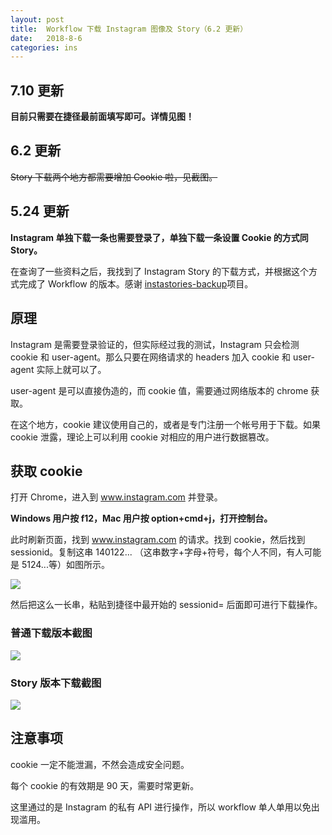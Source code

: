 ```yaml
---
layout: post
title:  Workflow 下载 Instagram 图像及 Story（6.2 更新）
date:   2018-8-6
categories: ins
---
```


## 7.10 更新

**目前只需要在捷径最前面填写即可。详情见图！**

## 6.2 更新

~~Story 下载两个地方都需要增加 Cookie 啦，见截图。~~

## 5.24 更新

**Instagram 单独下载一条也需要登录了，单独下载一条设置 Cookie 的方式同 Story。**

在查询了一些资料之后，我找到了 Instagram Story 的下载方式，并根据这个方式完成了 Workflow 的版本。感谢 [instastories-backup](https://github.com/tensojka/instastories-backup)项目。

## 原理

Instagram 是需要登录验证的，但实际经过我的测试，Instagram 只会检测 cookie 和 user-agent。那么只要在网络请求的 headers 加入 cookie 和 user-agent 实际上就可以了。

user-agent 是可以直接伪造的，而 cookie 值，需要通过网络版本的 chrome 获取。

在这个地方，cookie 建议使用自己的，或者是专门注册一个帐号用于下载。如果 cookie 泄露，理论上可以利用 cookie 对相应的用户进行数据篡改。

## 获取 cookie

打开 Chrome，进入到 www.instagram.com 并登录。

**Windows 用户按 f12，Mac 用户按 option+cmd+j，打开控制台。**

此时刷新页面，找到 www.instagram.com 的请求。找到 cookie，然后找到 sessionid。复制这串 140122... （这串数字+字母+符号，每个人不同，有人可能是 5124...等）如图所示。

![](http://walkginkgo.com/images/ins/ins1.png)

然后把这么一长串，粘贴到捷径中最开始的 sessionid= 后面即可进行下载操作。

### 普通下载版本截图

![](http://walkginkgo.com/images/ins/ins2.png)

### Story 版本下载截图

![](http://walkginkgo.com/images/ins/ins3.png)

## 注意事项

cookie 一定不能泄漏，不然会造成安全问题。

每个 cookie 的有效期是 90 天，需要时常更新。

这里通过的是 Instagram 的私有 API 进行操作，所以 workflow 单人单用以免出现滥用。